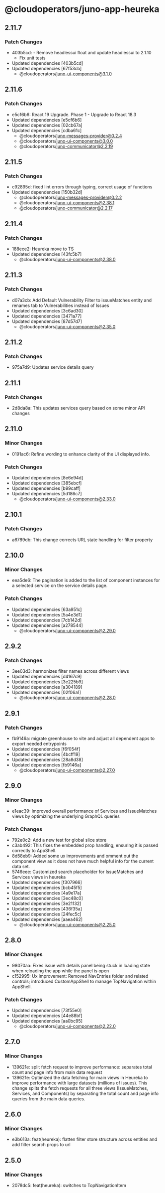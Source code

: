 # @cloudoperators/juno-app-heureka

## 2.11.7

### Patch Changes

- 403b5cd: - Remove headlessui float and update headlessui to 2.1.10
  - Fix unit tests
- Updated dependencies [403b5cd]
- Updated dependencies [67f53cb]
  - @cloudoperators/juno-ui-components@3.1.0

## 2.11.6

### Patch Changes

- e5cf6b6: React 19 Upgrade. Phase 1 - Upgrade to React 18.3
- Updated dependencies [e5cf6b6]
- Updated dependencies [02cb67a]
- Updated dependencies [cdba61c]
  - @cloudoperators/juno-messages-provider@0.2.4
  - @cloudoperators/juno-ui-components@3.0.0
  - @cloudoperators/juno-communicator@2.2.19

## 2.11.5

### Patch Changes

- c92895d: fixed lint errors through typing, correct usage of functions
- Updated dependencies [150b32d]
  - @cloudoperators/juno-messages-provider@0.2.2
  - @cloudoperators/juno-ui-components@2.38.1
  - @cloudoperators/juno-communicator@2.2.17

## 2.11.4

### Patch Changes

- 188ece2: Heureka move to TS
- Updated dependencies [43fc5b7]
  - @cloudoperators/juno-ui-components@2.38.0

## 2.11.3

### Patch Changes

- d07a3cb: Add Default Vulnerability Filter to issueMatches entity and renames tab to Vulnerabilities instead of Issues
- Updated dependencies [3c6ad30]
- Updated dependencies [3471a77]
- Updated dependencies [87d57d7]
  - @cloudoperators/juno-ui-components@2.35.0

## 2.11.2

### Patch Changes

- 975a7d9: Updates service details query

## 2.11.1

### Patch Changes

- 2d8da8a: This updates services query based on some minor API changes

## 2.11.0

### Minor Changes

- 0191ac6: Refine wording to enhance clarity of the UI displayed info.

### Patch Changes

- Updated dependencies [8e6e94d]
- Updated dependencies [385ebcf]
- Updated dependencies [b99caff]
- Updated dependencies [5d186c7]
  - @cloudoperators/juno-ui-components@2.33.0

## 2.10.1

### Patch Changes

- a6789db: This change corrects URL state handling for filter property

## 2.10.0

### Minor Changes

- eea5de6: The pagination is added to the list of component instances for a selected service on the service details page.

### Patch Changes

- Updated dependencies [63a951c]
- Updated dependencies [5a4e3d1]
- Updated dependencies [7cb142d]
- Updated dependencies [a278544]
  - @cloudoperators/juno-ui-components@2.29.0

## 2.9.2

### Patch Changes

- 3ee03d3: harmonizes filter names across different views
- Updated dependencies [d4167c9]
- Updated dependencies [3e225b9]
- Updated dependencies [a304189]
- Updated dependencies [02f06a1]
  - @cloudoperators/juno-ui-components@2.28.0

## 2.9.1

### Patch Changes

- fb9146a: migrate greenhouse to vite and adjust all dependent apps to export needed entrypoints
- Updated dependencies [f6f054f]
- Updated dependencies [4bcff19]
- Updated dependencies [28a8d38]
- Updated dependencies [fb9146a]
  - @cloudoperators/juno-ui-components@2.27.0

## 2.9.0

### Minor Changes

- e1eac39: Improved overall performance of Services and IssueMatches views by optimizing the underlying GraphQL queries

### Patch Changes

- 792e0c2: Add a new test for global slice store
- c3ab492: This fixes the embedded prop handling, ensuring it is passed correctly to AppShell.
- 8d58eb9: Added some ux improvements and omment out the component view as it does not have much helpful info for the current data set.
- 5746eee: Customized search placeholder for IssueMatches and Services views in heureka
- Updated dependencies [f307966]
- Updated dependencies [bcb45f5]
- Updated dependencies [4a9e17a]
- Updated dependencies [3ec48c0]
- Updated dependencies [3e21132]
- Updated dependencies [436f35a]
- Updated dependencies [24fec5c]
- Updated dependencies [aaea462]
  - @cloudoperators/juno-ui-components@2.25.0

## 2.8.0

### Minor Changes

- 98070aa: Fixes issue with details panel being stuck in loading state when reloading the app while the panel is open
- c152995: Ux improvement: Removed NavEntries folder and related controls; introduced CustomAppShell to manage TopNavigation within AppShell.

### Patch Changes

- Updated dependencies [73f55e0]
- Updated dependencies [44e88bf]
- Updated dependencies [aa0bc95]
  - @cloudoperators/juno-ui-components@2.22.0

## 2.7.0

### Minor Changes

- 139621e: split fetch request to improve performance: separates total count and page info from main data request
- 139621e: Optimized the data fetching for main views in Heureka to improve performance with large datasets (millions of issues). This change splits the fetch requests for all three views (IssueMatches, Services, and Components) by separating the total count and page info queries from the main data queries.

## 2.6.0

### Minor Changes

- e3b613a: feat(heureka): flatten filter store structure across entities and add filter search props to url

## 2.5.0

### Minor Changes

- 2078dc5: feat(heureka): switches to TopNavigationItem
